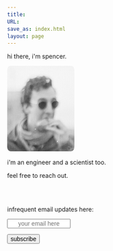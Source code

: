 ```yaml
---
title:
URL:
save_as: index.html
layout: page
---
```


hi there, i'm spencer.

<img style="border-radius:5%; height:200px;" src="images/malta.png">

i'm an engineer and a scientist too.

feel free to reach out.

<br>
<br>

infrequent email updates here:

<div style="height:100px;">
<form
	action="https://tinyletter.com/spewil"
	method="post"
	target="popupwindow"
	onsubmit="window.open('https://tinyletter.com/spewil', 'popupwindow', 'scrollbars=yes,width=800,height=600');return true">
	<p>
		<input type="text" name="email" placeholder="your email here" id="email" size=15 style="text-align: center; font-size: 14px;" />
	</p>
	<input type="hidden" value="1" name="embed"/>
	<input type="submit" value="subscribe" id="button" height=12 style="text-align: center; font-size: 14px;"/>
</form>
</div>